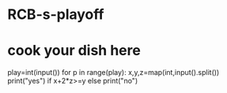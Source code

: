 # RCB-s-playoff
# cook your dish here
play=int(input())
for p in range(play):
  x,y,z=map(int,input().split())
  print("yes") if x+2*z>=y else print("no")
